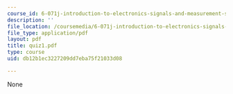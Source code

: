 ```yaml
---
course_id: 6-071j-introduction-to-electronics-signals-and-measurement-spring-2006
description: ''
file_location: /coursemedia/6-071j-introduction-to-electronics-signals-and-measurement-spring-2006/db12b1ec3227209dd7eba75f21033d08_quiz1.pdf
file_type: application/pdf
layout: pdf
title: quiz1.pdf
type: course
uid: db12b1ec3227209dd7eba75f21033d08

---
```

None